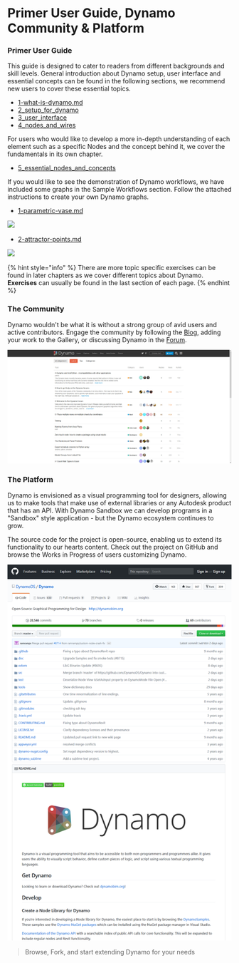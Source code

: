# Primer User Guide, Dynamo Community & Platform

### Primer User Guide

This guide is designed to cater to readers from different backgrounds and skill levels. General introduction about Dynamo setup, user interface and essential concepts can be found in the following sections, we recommend new users to cover these essential topics.

* [1-what-is-dynamo.md](1-what-is-dynamo.md "mention")
* [2\_setup\_for\_dynamo](../2\_setup\_for\_dynamo/ "mention")
* [3\_user\_interface](../3\_user\_interface/ "mention")
* [4\_nodes\_and\_wires](../4\_nodes\_and\_wires/ "mention")

For users who would like to develop a more in-depth understanding of each element such as a specific Nodes and the concept behind it, we cover the fundamentals in its own chapter.

* [5\_essential\_nodes\_and\_concepts](../5\_essential\_nodes\_and\_concepts/ "mention")

If you would like to see the demonstration of Dynamo workflows, we have included some graphs in the Sample Workflows section. Follow the attached instructions to create your own Dynamo graphs.

* [1-parametric-vase.md](../10\_sample\_workflow/10-1\_getting-started-workflows/1-parametric-vase.md "mention")

![](<../.gitbook/assets/vase1 (3).gif>)

* [2-attractor-points.md](../10\_sample\_workflow/10-1\_getting-started-workflows/2-attractor-points.md "mention")

![](<../.gitbook/assets/attractor1 (1).gif>)

{% hint style="info" %}
There are more topic specific exercises can be found in later chapters as we cover different topics about Dynamo. **Exercises** can usually be found in the last section of each page.
{% endhint %}

### The Community

Dynamo wouldn't be what it is without a strong group of avid users and active contributors. Engage the community by following the [Blog](http://dynamobim.org/blog/), adding your work to the Gallery, or discussing Dynamo in the [Forum](https://forum.dynamobim.com).

![The Forum](../.gitbook/assets/02-Community.png)

### The Platform

Dynamo is envisioned as a visual programming tool for designers, allowing us to make tools that make use of external libraries or any Autodesk product that has an API. With Dynamo Sandbox we can develop programs in a "Sandbox" style application - but the Dynamo ecosystem continues to grow.

The source code for the project is open-source, enabling us to extend its functionality to our hearts content. Check out the project on GitHub and browse the Works in Progress of users customizing Dynamo.

![The Repo](../.gitbook/assets/03-TheRepo.png)

> Browse, Fork, and start extending Dynamo for your needs
